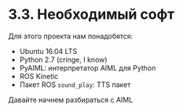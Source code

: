 # 3.3. Необходимый софт

Для этого проекта нам понадобятся:

* Ubuntu 16.04 LTS
* Python 2.7 \(cringe, I know\)
* PyAIML: интерпретатор AIML для Python
* ROS Kinetic
* Пакет ROS `sound_play`: TTS пакет

Давайте начнем разбираться с AIML

